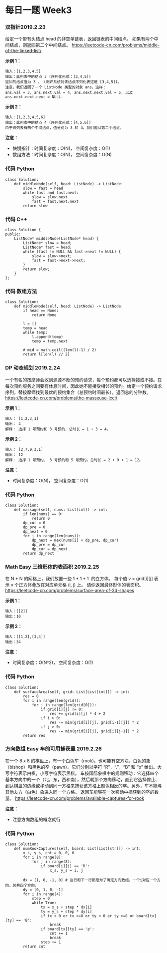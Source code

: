 # 每日一题 Week3
### 双指针2019.2.23
给定一个带有头结点 head 的非空单链表，返回链表的中间结点。
如果有两个中间结点，则返回第二个中间结点。
<https://leetcode-cn.com/problems/middle-of-the-linked-list/>

**示例 1：**

```
输入：[1,2,3,4,5]
输出：此列表中的结点 3 (序列化形式：[3,4,5])
返回的结点值为 3 。 (测评系统对该结点序列化表述是 [3,4,5])。
注意，我们返回了一个 ListNode 类型的对象 ans，这样：
ans.val = 3, ans.next.val = 4, ans.next.next.val = 5, 以及 ans.next.next.next = NULL.

```
**示例 2：**

```
输入：[1,2,3,4,5,6]
输出：此列表中的结点 4 (序列化形式：[4,5,6])
由于该列表有两个中间结点，值分别为 3 和 4，我们返回第二个结点。

```

**注意：**

- 快慢指针：时间复杂度：O(N)， 空间复杂度：O(1)
- 数组方法：时间复杂度：O(N)， 空间复杂度：O(N)

### 代码 Python

```python3
class Solution:
    def middleNode(self, head: ListNode) -> ListNode:
        slow = fast = head
        while fast and fast.next:
            slow = slow.next
            fast = fast.next.next
        return slow
```
### 代码 C++

```python3
class Solution {
public:
    ListNode* middleNode(ListNode* head) {
        ListNode* slow = head;
        ListNode* fast = head;
        while (fast != NULL && fast->next != NULL) {
            slow = slow->next;
            fast = fast->next->next;
        }
        return slow;
    }
};

```

### 代码 数组方法

```python3
class Solution:
    def middleNode(self, head: ListNode) -> ListNode:
        if head == None:
            return None
        
        l = []
        temp = head
        while temp:
            l.append(temp)
            temp = temp.next
            
        # mid = math.ceil((len(l)-1) / 2)
        return l[len(l) // 2]

```


### DP 动态规划 2019.2.24

一个有名的按摩师会收到源源不断的预约请求，每个预约都可以选择接或不接。在每次预约服务之间要有休息时间，因此她不能接受相邻的预约。给定一个预约请求序列，替按摩师找到最优的预约集合（总预约时间最长），返回总的分钟数。
<https://leetcode-cn.com/problems/the-masseuse-lcci/>

**示例 1：**

```
输入： [1,2,3,1]
输出： 4
解释： 选择 1 号预约和 3 号预约，总时长 = 1 + 3 = 4。

```
**示例 2：**

```
输入： [2,7,9,3,1]
输出： 12
解释： 选择 1 号预约、 3 号预约和 5 号预约，总时长 = 2 + 9 + 1 = 12。

```

**注意：**

- 时间复杂度：O(N)， 空间复杂度：O(1)

### 代码 Python

```python3
class Solution:
    def massage(self, nums: List[int]) -> int:
        if len(nums) == 0:
            return 0 
        dp_cur = 0
        dp_pre = 0
        dp_next = 0
        for i in range(len(nums)):
            dp_next = max(nums[i] + dp_pre, dp_cur)
            dp_pre = dp_cur
            dp_cur = dp_next
        return dp_next
```


### Math Easy 三维形体的表面积 2019.2.25

在 N * N 的网格上，我们放置一些 1 * 1 * 1  的立方体。
每个值 v = grid[i][j] 表示 v 个正方体叠放在对应单元格 (i, j) 上。
请你返回最终形体的表面积。
<https://leetcode-cn.com/problems/surface-area-of-3d-shapes>

**示例 1：**

```
输入：[[2]]
输出：10

```
**示例 2：**

```
输入：[[1,2],[3,4]]
输出：34

```

**注意：**

- 时间复杂度：O(N^2)， 空间复杂度：O(1)

### 代码 Python

```python3
class Solution:
    def surfaceArea(self, grid: List[List[int]]) -> int:
        res = 0
        for i in range(len(grid)):
            for j in range(len(grid[0])):
                if grid[i][j] != 0:
                    res += grid[i][j] * 4 + 2
                if i > 0:
                    res -= min(grid[i][j], grid[i-1][j]) * 2
                if j > 0:
                    res -= min(grid[i][j], grid[i][j-1]) * 2
        return res
```



### 方向数组 Easy 车的可用捕获量 2019.2.26

在一个 8 x 8 的棋盘上，有一个白色车（rook)。也可能有空方块，白色的象（bishop）和黑色的卒（pawn）。它们分别以字符 “R”，“.”，“B” 和 “p” 给出。大写字符表示白棋，小写字符表示黑棋。
车按国际象棋中的规则移动：它选择四个基本方向中的一个（北，东，西和南），然后朝那个方向移动，直到它选择停止、到达棋盘的边缘或移动到同一方格来捕获该方格上颜色相反的卒。另外，车不能与其他友方（白色）象进入同一个方格。
返回车能够在一次移动中捕获到的卒的数量。
<https://leetcode-cn.com/problems/available-captures-for-rook>



**注意：**

- 注意方向数组的概念就行

### 代码 Python

```python3
class Solution:
    def numRookCaptures(self, board: List[List[str]]) -> int:
        x_s, y_s, cnt = 0, 0, 0
        for i in range(8):
            for j in range(8):
                if board[i][j] == 'R':
                    x_s, y_s = i, j
        
        dx = [1, 0, -1, 0] # 这行和下一行都是为了确定方向数组，一个i对应一个方向，总共四个方向。
        dy = [0, 1, 0, -1]
        for i in range(4):
            step = 0
            while True:
                tx = x_s + step * dx[i]
                ty = y_s + step * dy[i]
                if tx < 0 or tx >=8 or ty < 0 or ty >=8 or board[tx][ty] == 'B':
                    break
                if board[tx][ty] == 'p':
                    cnt += 1
                    break
                step += 1
        return cnt
```

